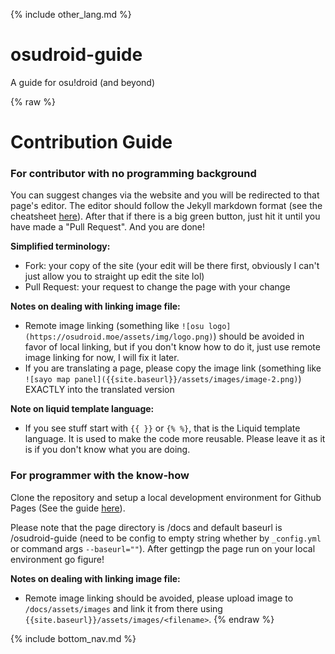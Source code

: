 {% include other_lang.md %}

# osudroid-guide
A guide for osu!droid (and beyond)

{% raw %}
# Contribution Guide
### For contributor with no programming background

You can suggest changes via the website and you will be redirected to that page's editor. The editor should follow the Jekyll markdown format (see the cheatsheet [here](https://itopaloglu83.github.io/Jekyll-Markdown-Cheat-Sheet/)). After that if there is a big green button, just hit it until you have made a "Pull Request". And you are done!

**Simplified terminology:**
- Fork: your copy of the site (your edit will be there first, obviously I can't just allow you to straight up edit the site lol)
- Pull Request: your request to change the page with your change

**Notes on dealing with linking image file:**
- Remote image linking (something like `![osu logo](https://osudroid.moe/assets/img/logo.png)`) should be avoided in favor of local linking, but if you don't know how to do it, just use remote image linking for now, I will fix it later.
- If you are translating a page, please copy the image link (something like `![sayo map panel]({{site.baseurl}}/assets/images/image-2.png)`) EXACTLY into the translated version

**Note on liquid template language:**
- If you see stuff start with `{{ }}` or `{% %}`, that is the Liquid template language. It is used to make the code more reusable. Please leave it as it is if you don't know what you are doing.


### For programmer with the know-how

Clone the repository and setup a local development environment for Github Pages (See the guide [here](https://docs.github.com/en/pages/setting-up-a-github-pages-site-with-jekyll/testing-your-github-pages-site-locally-with-jekyll)). 

Please note that the page directory is /docs and default baseurl is /osudroid-guide (need to be config to empty string whether by `_config.yml` or command args `--baseurl=""`). After gettingp the page run on your local environment go figure!

**Notes on dealing with linking image file:**
- Remote image linking should be avoided, please upload image to `/docs/assets/images` and link it from there using `{{site.baseurl}}/assets/images/<filename>`.
{% endraw %}

{% include bottom_nav.md %}